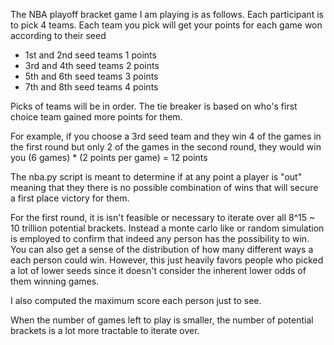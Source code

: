 The NBA playoff bracket game I am playing is as follows. 
Each participant is to pick 4 teams. Each team you pick will get your points for each game won according to their seed
- 1st and 2nd seed teams 1 points
- 3rd and 4th seed teams 2 points
- 5th and 6th seed teams 3 points
- 7th and 8th seed teams 4 points

Picks of teams will be in order. The tie breaker is based on who's first choice team gained more points for them.

For example, if you choose a 3rd seed team and they win 4 of the games in the first round but only 2 of the games in the second round, they would win you (6 games) * (2 points per game) = 12 points

The nba.py script is meant to determine if at any point a player is "out" meaning that they there is no possible combination of wins that will secure a first place victory for them.

For the first round, it is isn't feasible or necessary to iterate over all 8^15 ~ 10 trillion potential brackets.
Instead a monte carlo like or random simulation is employed to confirm that indeed any person has the possibility to win.
You can also get a sense of the distribution of how many different ways a each person could win. However, this just heavily favors people who picked a lot of lower seeds since it doesn't consider the inherent lower odds of them winning games.

I also computed the maximum score each person just to see.

When the number of games left to play is smaller, the number of potential brackets is a lot more tractable to iterate over.